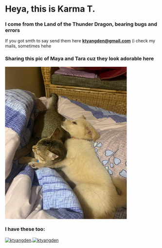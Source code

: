 <h1>Heya, this is Karma T.</h1>
<h3>I come from the Land of the Thunder Dragon, bearing bugs and errors</h3>

If you got smth to say send them here **ktyangden@gmail.com** (i check my mails, sometimes hehe

<h3 align="left">Sharing this pic of Maya and Tara cuz they look adorable here</h3>
<img align="center" src="https://github.com/ktyangden/ktyangden/blob/807cddc0e036ace9c6da6875f149b059248e9eca/WhatsApp%20Image%202025-04-27%20at%2000.53.35_3a4bdc9d.jpg" height="500" width="400" />

<h3 align="left">I have these too: </h3>

<p align="left">

<a href="https://linkedin.com/in/ktyangden" target="blank">
  <img align="center" src="https://raw.githubusercontent.com/rahuldkjain/github-profile-readme-generator/master/src/images/icons/Social/linked-in-alt.svg" alt="ktyangden" height="30" width="40" />
</a>
<a href="https://instagram.com/ktyangden" target="blank">
  <img align="center" src="https://raw.githubusercontent.com/rahuldkjain/github-profile-readme-generator/master/src/images/icons/Social/instagram.svg" alt="ktyangden" height="30" width="40" />
</a>
</p>
